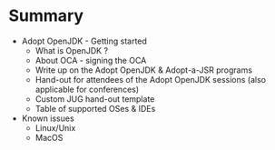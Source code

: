 # Summary

* Adopt OpenJDK - Getting started
   * What is OpenJDK ?
   * About OCA - signing the OCA
   * Write up on the Adopt OpenJDK & Adopt-a-JSR programs
   * Hand-out for attendees of the Adopt OpenJDK sessions (also applicable for conferences)
   * Custom JUG hand-out template
   * Table of supported OSes & IDEs
* Known issues
   * Linux/Unix
   * MacOS


